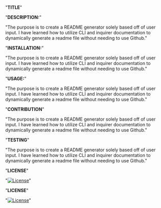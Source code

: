 "**TITLE**"


"**DESCRIPTION:**"

"The purpose is to create a README generator solely based off of user input. I have learned how to utilize CLI and inquirer documentation to dynamically generate a readme file without needing to use Github."

"**INSTALLATION:**"

"The purpose is to create a README generator solely based off of user input. I have learned how to utilize CLI and inquirer documentation to dynamically generate a readme file without needing to use Github."

"**USAGE:**"

"The purpose is to create a README generator solely based off of user input. I have learned how to utilize CLI and inquirer documentation to dynamically generate a readme file without needing to use Github."

"**CONTRIBUTION**"

"The purpose is to create a README generator solely based off of user input. I have learned how to utilize CLI and inquirer documentation to dynamically generate a readme file without needing to use Github."

"**TESTING**"

"The purpose is to create a README generator solely based off of user input. I have learned how to utilize CLI and inquirer documentation to dynamically generate a readme file without needing to use Github."

"**LICENSE**"

"[![License](https://img.shields.io/badge/License-BSD_3--Clause-blue.svg)](https://opensource.org/licenses/BSD-3-Clause)"

"**LICENSE**"

"[![License](https://img.shields.io/badge/License-BSD_3--Clause-blue.svg)](https://opensource.org/licenses/BSD-3-Clause)"

